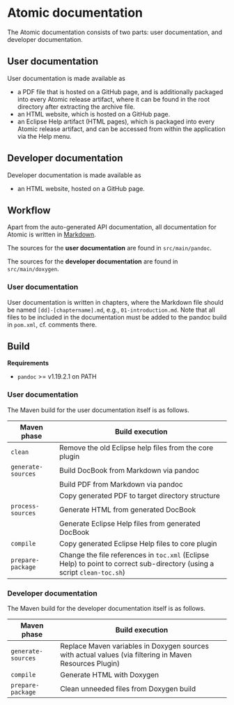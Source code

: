 # Atomic documentation

The Atomic documentation consists of two parts: user documentation, and developer documentation.

## User documentation

User documentation is made available as 

- a PDF file that is hosted on a GitHub page, 
and is additionally packaged into every Atomic release artifact, 
where it can be found in the root directory after extracting the archive file.
- an HTML website, which is hosted on a GitHub page.
- an Eclipse Help artifact (HTML pages), which is packaged into every Atomic release artifact,
and can be accessed from within the application via the Help menu.

## Developer documentation

Developer documentation is made available as

- an HTML website, hosted on a GitHub page.

## Workflow

Apart from the auto-generated API documentation, all documentation for Atomic is written in [Markdown](https://en.wikipedia.org/wiki/Markdown).

The sources for the **user documentation** are found in `src/main/pandoc`.

The sources for the **developer documentation** are found in `src/main/doxygen`.

### User documentation

User documentation is written in chapters, where the Markdown file should be named `[dd]-[chaptername].md`, e.g., `01-introduction.md`.
Note that all files to be included in the documentation must be added to the pandoc build in `pom.xml`, cf. comments there.

## Build

**Requirements**

- `pandoc` >= v1.19.2.1 on PATH

### User documentation

The Maven build for the user documentation itself is as follows.

| Maven phase | Build execution |
|---|---|
| `clean` | Remove the old Eclipse help files from the core plugin |
| `generate-sources` | Build DocBook from Markdown via pandoc |
|| Build PDF from Markdown via pandoc |
|| Copy generated PDF to target directory structure |
| `process-sources` | Generate HTML from generated DocBook |
|  | Generate Eclipse Help files from generated DocBook |
| `compile` | Copy generated Eclipse Help files to core plugin |
| `prepare-package` | Change the file references in `toc.xml` (Eclipse Help) to point to correct sub-directory (using a script `clean-toc.sh`)|

### Developer documentation

The Maven build for the developer documentation itself is as follows.

| Maven phase | Build execution |
|---|---|
| `generate-sources` | Replace Maven variables in Doxygen sources with actual values (via filtering in Maven Resources Plugin) |
| `compile` | Generate HTML with Doxygen |
| `prepare-package` | Clean unneeded files from Doxygen build |